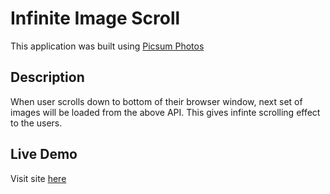# Infinite Image Scroll

This application was built using [Picsum Photos](https://picsum.photos/)

## Description

When user scrolls down to bottom of their browser window, next set of images will be loaded from the above API. This gives infinte scrolling effect to the users.

## Live Demo
Visit site [here](https://nchamid.github.io/InfiniteImagescroll/)

